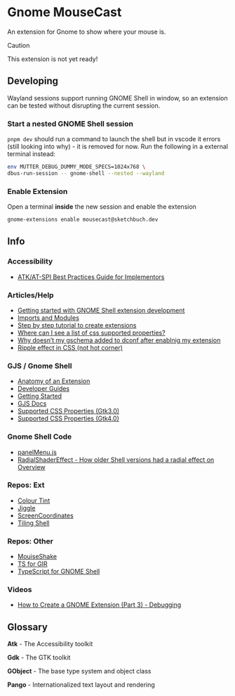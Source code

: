 # Gnome MouseCast

An extension for Gnome to show where your mouse is.

> [!CAUTION]
> This extension is not yet ready!


## Developing

Wayland sessions support running GNOME Shell in window, so an extension can be tested without disrupting the current session.

### Start a nested GNOME Shell session

`pnpm dev` should run a command to launch the shell but in vscode it errors (still looking into why) - it is removed for now. Run the following in a external terminal instead:

```bash
env MUTTER_DEBUG_DUMMY_MODE_SPECS=1024x768 \
dbus-run-session -- gnome-shell --nested --wayland
```

### Enable Extension

Open a terminal **inside** the new session and enable the extension

```bash
gnome-extensions enable mousecast@sketchbuch.dev
```

## Info

### Accessibility

- [ATK/AT-SPI Best Practices Guide for Implementors](https://wiki.gnome.org/Accessibility/ATK/BestPractices)

### Articles/Help

- [Getting started with GNOME Shell extension development](https://blog.jamesreed.dev/gnome-shell-extension-development)
- [Imports and Modules](https://gjs.guide/extensions/overview/imports-and-modules.html)
- [Step by step tutorial to create extensions](https://wiki.gnome.org/Attic/GnomeShell/Extensions/StepByStepTutorial)
- [Where can I see a list of css supported properties?](https://discourse.gnome.org/t/where-can-i-see-a-list-of-css-supported-properties/5807)
- [Why doesn’t my gschema added to dconf after enablnig my extension](https://discourse.gnome.org/t/why-doesnt-my-gschema-added-to-dconf-after-enablnig-my-extension/16148)
- [Ripple effect in CSS (not hot corner)](https://codepen.io/chris22smith/pen/NWwzYrZ)

### GJS / Gnome Shell

- [Anatomy of an Extension](https://gjs.guide/extensions/overview/anatomy.html)
- [Developer Guides](https://gjs.guide/guides/)
- [Getting Started](https://gjs.guide/extensions/development/creating.html)
- [GJS Docs](https://gjs-docs.gnome.org/)
- [Supported CSS Properties (Gtk3.0)](https://docs.gtk.org/gtk3/css-properties.html)
- [Supported CSS Properties (Gtk4.0)](https://docs.gtk.org/gtk4/css-properties.html)


### Gnome Shell Code

- [panelMenu.js](https://gitlab.gnome.org/GNOME/gnome-shell/-/blob/main/js/ui/panelMenu.js)
- [RadialShaderEffect - How older Shell versions had a radial effect on Overview](https://gitlab.gnome.org/GNOME/gnome-shell/-/blob/gnome-3-36/js/ui/lightbox.js)

### Repos: Ext

- [Colour Tint](https://github.com/MattByName/color-tint)
- [Jiggle](https://github.com/jeffchannell/jiggle)
- [ScreenCoordinates](https://github.com/tobias47n9e/ScreenCoordinates)
- [Tiling Shell](https://github.com/domferr/tilingshell/blob/main/package.json)

### Repos: Other

- [MouiseShake](https://github.com/davidgodzsak/mouse-shake.js)
- [TS for GIR](https://github.com/gjsify/ts-for-gir)
- [TypeScript for GNOME Shell](https://github.com/gjsify/gnome-shell)

### Videos

- [How to Create a GNOME Extension (Part 3) - Debugging](https://www.youtube.com/watch?v=uc7bOB6ukBg)

## Glossary

**Atk** - The Accessibility toolkit

**Gdk** - The GTK toolkit

**GObject** - The base type system and object class

**Pango** - Internationalized text layout and rendering